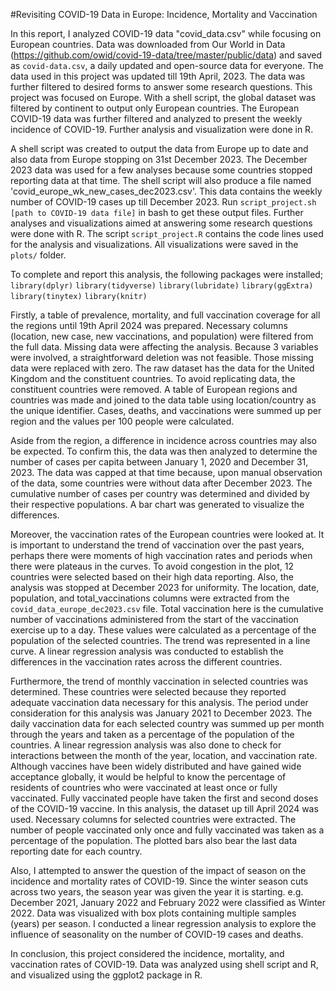#Revisiting COVID-19 Data in Europe: Incidence, Mortality and Vaccination

In this report, I analyzed COVID-19 data "covid_data.csv" while focusing on European countries. Data was downloaded from Our World in Data (https://github.com/owid/covid-19-data/tree/master/public/data) and saved as `covid-data.csv`, a daily updated and open-source data for everyone. The data used in this project was updated till 19th April, 2023. The data was further filtered to desired forms to answer some research questions. This project was focused on Europe. With a shell script, the global dataset was filtered by continent to output only European countries. The European COVID-19 data was further filtered and analyzed to present the weekly incidence of COVID-19. Further analysis and visualization were done in R.

A shell script was created to output the data from Europe up to date and also data from Europe stopping on 31st December 2023. The December 2023 data was used for a few analyses because some countries stopped reporting data at that time. The shell script will also produce a file named 'covid_europe_wk_new_cases_dec2023.csv'. This data contains the weekly number of COVID-19 cases up till December 2023. Run `script_project.sh [path to COVID-19 data file]` in bash to get these output files. Further analyses and visualizations aimed at answering some research questions were done with R. The script `script_project.R` contains the code lines used for the analysis and visualizations. All visualizations were saved in the `plots/` folder.

To complete and report this analysis, the following packages were installed; 
`library(dplyr)` 
`library(tidyverse)` 
`library(lubridate)` 
`library(ggExtra)`
`library(tinytex)`
`library(knitr)`

Firstly, a table of prevalence, mortality, and full vaccination coverage for all the regions until 19th April 2024 was prepared. Necessary columns (location, new case, new vaccinations, and population) were filtered from the full data. Missing data were affecting the analysis. Because 3 variables were involved, a straightforward deletion was not feasible. Those missing data were replaced with zero. The raw dataset has the data for the United Kingdom and the constituent countries. To avoid replicating data, the constituent countries were removed. A table of European regions and countries was made and joined to the data table using location/country as the unique identifier. Cases, deaths, and vaccinations were summed up per region and the values per 100 people were calculated.

Aside from the region, a difference in incidence across countries may also be expected. To confirm this, the data was then analyzed to determine the number of cases per capita between January 1, 2020 and December 31, 2023. The data was capped at that time because, upon manual observation of the data, some countries were without data after December 2023. The cumulative number of cases per country was determined and divided by their respective populations. A bar chart was generated to visualize the differences.

Moreover, the vaccination rates of the European countries were looked at. It is important to understand the trend of vaccination over the past years, perhaps there were moments of high vaccination rates and periods when there were plateaus in the curves. To avoid congestion in the plot, 12 countries were selected based on their high data reporting. Also, the analysis was stopped at December 2023 for uniformity. The location, date, population, and total_vaccinations columns were extracted from the `covid_data_europe_dec2023.csv` file. Total vaccination here is the cumulative number of vaccinations administered from the start of the vaccination exercise up to a day. These values were calculated as a percentage of the population of the selected countries. The trend was represented in a line curve. A linear regression analysis was conducted to establish the differences in the vaccination rates across the different countries.

Furthermore, the trend of monthly vaccination in selected countries was determined. These countries were selected because they reported adequate vaccination data necessary for this analysis. The period under consideration for this analysis was January 2021 to December 2023. The daily vaccination data for each selected country was summed up per month through the years and taken as a percentage of the population of the countries. A linear regression analysis was also done to check for interactions between the month of the year, location, and vaccination rate. Although vaccines have been widely distributed and have gained wide acceptance globally, it would be helpful to know the percentage of residents of countries who were vaccinated at least once or fully vaccinated. Fully vaccinated people have taken the first and second doses of the COVID-19 vaccine. In this analysis, the dataset up till April 2024 was used. Necessary columns for selected countries were extracted. The number of people vaccinated only once and fully vaccinated was taken as a percentage of the population. The plotted bars also bear the last data reporting date for each country.

Also, I attempted to answer the question of the impact of season on the incidence and mortality rates of COVID-19. Since the winter season cuts across two years, the season year was given the year it is starting. e.g. December 2021, January 2022 and February 2022 were classified as Winter 2022. Data was visualized with box plots containing multiple samples (years) per season. I conducted a linear regression analysis to explore the influence of seasonality on the number of COVID-19 cases and deaths.

In conclusion, this project considered the incidence, mortality, and vaccination rates of COVID-19. Data was analyzed using shell script and R, and visualized using the ggplot2 package in R.
